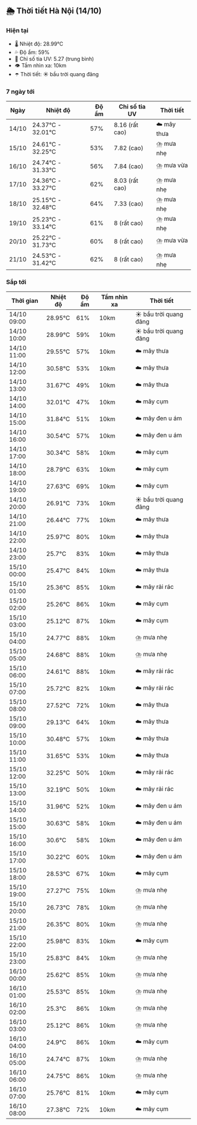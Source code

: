 ## 🌦️ Thời tiết Hà Nội (14/10)

### Hiện tại

- 🌡️ Nhiệt độ: 28.99℃
- 💦 Độ ẩm: 59%
- 🌟 Chỉ số tia UV: 5.27 (trung bình)
- 👁️ Tầm nhìn xa: 10km
- ☂️ Thời tiết: ☀️ bầu trời quang đãng

### 7 ngày tới

| Ngày | Nhiệt độ | Độ ẩm | Chỉ số tia UV | Thời tiết |
| --- | --- | --- | --- | --- |
| 14/10 | 24.37℃ - 32.01℃ | 57% | 8.16 (rất cao) | ☁️ mây thưa |
| 15/10 | 24.61℃ - 32.25℃ | 53% | 7.82 (cao) | ⛈️ mưa nhẹ |
| 16/10 | 24.74℃ - 31.33℃ | 56% | 7.84 (cao) | ⛈️ mưa vừa |
| 17/10 | 24.36℃ - 33.27℃ | 62% | 8.03 (rất cao) | ⛈️ mưa nhẹ |
| 18/10 | 25.15℃ - 32.48℃ | 64% | 7.33 (cao) | ⛈️ mưa nhẹ |
| 19/10 | 25.23℃ - 33.14℃ | 61% | 8 (rất cao) | ⛈️ mưa nhẹ |
| 20/10 | 25.22℃ - 31.73℃ | 60% | 8 (rất cao) | ⛈️ mưa vừa |
| 21/10 | 24.53℃ - 31.42℃ | 62% | 8 (rất cao) | ⛈️ mưa nhẹ |

### Sắp tới

| Thời gian | Nhiệt độ | Độ ẩm | Tầm nhìn xa | Thời tiết |
| --- | --- | --- | --- | --- |
| 14/10 09:00 | 28.95℃ | 61% | 10km | ☀️ bầu trời quang đãng |
| 14/10 10:00 | 28.99℃ | 59% | 10km | ☀️ bầu trời quang đãng |
| 14/10 11:00 | 29.55℃ | 57% | 10km | ☁️ mây thưa |
| 14/10 12:00 | 30.58℃ | 53% | 10km | ☁️ mây thưa |
| 14/10 13:00 | 31.67℃ | 49% | 10km | ☁️ mây thưa |
| 14/10 14:00 | 32.01℃ | 47% | 10km | ☁️ mây cụm |
| 14/10 15:00 | 31.84℃ | 51% | 10km | ☁️ mây đen u ám |
| 14/10 16:00 | 30.54℃ | 57% | 10km | ☁️ mây đen u ám |
| 14/10 17:00 | 30.34℃ | 58% | 10km | ☁️ mây cụm |
| 14/10 18:00 | 28.79℃ | 63% | 10km | ☁️ mây cụm |
| 14/10 19:00 | 27.63℃ | 69% | 10km | ☁️ mây cụm |
| 14/10 20:00 | 26.91℃ | 73% | 10km | ☀️ bầu trời quang đãng |
| 14/10 21:00 | 26.44℃ | 77% | 10km | ☁️ mây thưa |
| 14/10 22:00 | 25.97℃ | 80% | 10km | ☁️ mây thưa |
| 14/10 23:00 | 25.7℃ | 83% | 10km | ☁️ mây thưa |
| 15/10 00:00 | 25.47℃ | 84% | 10km | ☁️ mây thưa |
| 15/10 01:00 | 25.36℃ | 85% | 10km | ☁️ mây rải rác |
| 15/10 02:00 | 25.26℃ | 86% | 10km | ☁️ mây cụm |
| 15/10 03:00 | 25.12℃ | 87% | 10km | ☁️ mây cụm |
| 15/10 04:00 | 24.77℃ | 88% | 10km | ⛈️ mưa nhẹ |
| 15/10 05:00 | 24.68℃ | 88% | 10km | ⛈️ mưa nhẹ |
| 15/10 06:00 | 24.61℃ | 88% | 10km | ☁️ mây rải rác |
| 15/10 07:00 | 25.72℃ | 82% | 10km | ☁️ mây rải rác |
| 15/10 08:00 | 27.52℃ | 72% | 10km | ☁️ mây thưa |
| 15/10 09:00 | 29.13℃ | 64% | 10km | ☁️ mây thưa |
| 15/10 10:00 | 30.48℃ | 57% | 10km | ☁️ mây thưa |
| 15/10 11:00 | 31.65℃ | 53% | 10km | ☁️ mây thưa |
| 15/10 12:00 | 32.25℃ | 50% | 10km | ☁️ mây rải rác |
| 15/10 13:00 | 32.19℃ | 50% | 10km | ☁️ mây rải rác |
| 15/10 14:00 | 31.96℃ | 52% | 10km | ☁️ mây đen u ám |
| 15/10 15:00 | 30.63℃ | 58% | 10km | ☁️ mây đen u ám |
| 15/10 16:00 | 30.6℃ | 58% | 10km | ☁️ mây đen u ám |
| 15/10 17:00 | 30.22℃ | 60% | 10km | ☁️ mây đen u ám |
| 15/10 18:00 | 28.53℃ | 67% | 10km | ☁️ mây cụm |
| 15/10 19:00 | 27.27℃ | 75% | 10km | ⛈️ mưa nhẹ |
| 15/10 20:00 | 26.73℃ | 78% | 10km | ⛈️ mưa nhẹ |
| 15/10 21:00 | 26.35℃ | 80% | 10km | ⛈️ mưa nhẹ |
| 15/10 22:00 | 25.98℃ | 83% | 10km | ☁️ mây cụm |
| 15/10 23:00 | 25.83℃ | 84% | 10km | ⛈️ mưa nhẹ |
| 16/10 00:00 | 25.62℃ | 85% | 10km | ⛈️ mưa nhẹ |
| 16/10 01:00 | 25.53℃ | 85% | 10km | ⛈️ mưa nhẹ |
| 16/10 02:00 | 25.3℃ | 86% | 10km | ⛈️ mưa nhẹ |
| 16/10 03:00 | 25.12℃ | 86% | 10km | ⛈️ mưa nhẹ |
| 16/10 04:00 | 24.9℃ | 86% | 10km | ☁️ mây cụm |
| 16/10 05:00 | 24.74℃ | 87% | 10km | ⛈️ mưa nhẹ |
| 16/10 06:00 | 24.75℃ | 86% | 10km | ⛈️ mưa nhẹ |
| 16/10 07:00 | 25.76℃ | 81% | 10km | ☁️ mây cụm |
| 16/10 08:00 | 27.38℃ | 72% | 10km | ☁️ mây cụm |

